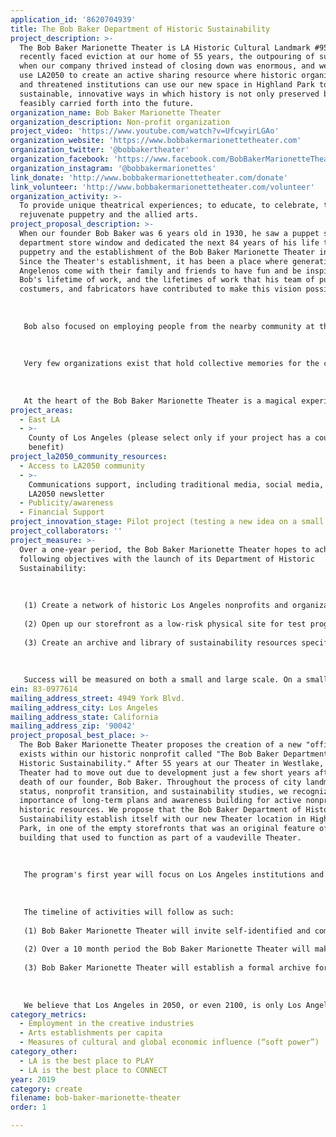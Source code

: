 ```yaml
---
application_id: '8620704939'
title: The Bob Baker Department of Historic Sustainability
project_description: >-
  The Bob Baker Marionette Theater is LA Historic Cultural Landmark #958. Having
  recently faced eviction at our home of 55 years, the outpouring of support
  when our company thrived instead of closing down was enormous, and we want to
  use LA2050 to create an active sharing resource where historic organizations
  and threatened institutions can use our new space in Highland Park to explore
  sustainable, innovative ways in which history is not only preserved but
  feasibly carried forth into the future.
organization_name: Bob Baker Marionette Theater
organization_description: Non-profit organization
project_video: 'https://www.youtube.com/watch?v=UfcwyirLGAo'
organization_website: 'https://www.bobbakermarionettetheater.com'
organization_twitter: '@bobbakertheater'
organization_facebook: 'https://www.facebook.com/BobBakerMarionetteTheater/'
organization_instagram: '@bobbakermarionettes'
link_donate: 'http://www.bobbakermarionettetheater.com/donate'
link_volunteer: 'http://www.bobbakermarionettetheater.com/volunteer'
organization_activity: >-
  To provide unique theatrical experiences; to educate, to celebrate, to
  rejuvenate puppetry and the allied arts.
project_proposal_description: >-
  When our founder Bob Baker was 6 years old in 1930, he saw a puppet show in a
  department store window and dedicated the next 84 years of his life to
  puppetry and the establishment of the Bob Baker Marionette Theater in 1963.
  Since the Theater's establishment, it has been a place where generations of
  Angelenos come with their family and friends to have fun and be inspired by
  Bob's lifetime of work, and the lifetimes of work that his team of puppeteers,
  costumers, and fabricators have contributed to make this vision possible. 
   
   
   
   Bob also focused on employing people from the nearby community at the Theater, leading to generations of kids in Westlake becoming involved at a very early age in the arts as torchbearers for a folk art in their community. One of our most senior puppeteers used to mow Bob's lawn when he was 7 years old and now is one fo the best marionette puppeteers on our staff who frequently hosts workshops for our staff and the neighborhood so they too can learn marionette puppetry. 
   
   
   
   Very few organizations exist that hold collective memories for the city of Los Angeles, whether they were the site of someone's first job or a family Christmas tradition for the last 50 years. The Bob Baker Marionette Theater has always dedicated itself to being a place that can be enjoyed across generations, as charming for a 5 year old as it is for a 50 year old. Increasingly, having identified the changing landscape of arts programming, the Theater has expanded its programming to include workshops for older kids and adults, and has begun partnering with other institutions across the city to illuminate Bob Baker's work in film, television, archives, and art. 
   
   
   
   At the heart of the Bob Baker Marionette Theater is a magical experience for a child that they carry with them forever. We are dedicated to taking that inspiration and fostering it throughout their life through performances, workshops, costumes, movie screenings, and more as that child grows up and becomes a contributor in his or her own community.
project_areas:
  - East LA
  - >-
    County of Los Angeles (please select only if your project has a countywide
    benefit)
project_la2050_community_resources:
  - Access to LA2050 community
  - >-
    Communications support, including traditional media, social media, and
    LA2050 newsletter
  - Publicity/awareness
  - Financial Support
project_innovation_stage: Pilot project (testing a new idea on a small scale to prove feasibility)
project_collaborators: ''
project_measure: >-
  Over a one-year period, the Bob Baker Marionette Theater hopes to achieve the
  following objectives with the launch of its Department of Historic
  Sustainability: 
   
   
   
   (1) Create a network of historic Los Angeles nonprofits and organizations that are actively continuing to further their mission and provide programming across the city. 
   
   (2) Open up our storefront as a low-risk physical site for test programming, research, and skill-building. 
   
   (3) Create an archive and library of sustainability resources specifically geared towards historic organizations. 
   
   
   
   Success will be measured on both a small and large scale. On a small scale we hope to see historic groups using best practices in grant writing techniques, organizational infrastructure, programming, archival, and outreach. On a large scale level, we hope that priorities within the city and across all of Los Angeles pivot so that there are clear initiatives and resources available to help support history before it disappears. The Bob Baker Marionette Theater will conduct both intake and exit interviews with all organizations they interact with to make sure that the anticipated and unanticipated needs of these historic groups are being met, and with their permission we will include all of the data and roundtable discussion transcriptions in the publicly accessible archive.
ein: 83-0977614
mailing_address_street: 4949 York Blvd.
mailing_address_city: Los Angeles
mailing_address_state: California
mailing_address_zip: '90042'
project_proposal_best_place: >-
  The Bob Baker Marionette Theater proposes the creation of a new "office" that
  exists within our historic nonprofit called "The Bob Baker Department of
  Historic Sustainability." After 55 years at our Theater in Westlake, the
  Theater had to move out due to development just a few short years after the
  death of our founder, Bob Baker. Throughout the process of city landmark
  status, nonprofit transition, and sustainability studies, we recognized the
  importance of long-term plans and awareness building for active nonprofits and
  historic resources. We propose that the Bob Baker Department of Historic
  Sustainability establish itself with our new Theater location in Highland
  Park, in one of the empty storefronts that was an original feature of the 1923
  building that used to function as part of a vaudeville Theater. 
   
   
   
   The program's first year will focus on Los Angeles institutions and organizations that are all facing challenges responding to issues of gentrification, climbing rents, attendance and program vitality, and archive/collection management. Our primary focus will be on organizations that self-identify as long-time bearers of Los Angeles cultural history, whether it is in the form of a tangible collection or an ongoing service that has historically benefitted the population of Los Angeles. Intrinsic to this project is also publicly accessible programs, conversations, and discussions to hear first and foremost what the people of Los Angeles value and want to see. 
   
   
   
   The timeline of activities will follow as such:
   
   (1) Bob Baker Marionette Theater will invite self-identified and community-identified historic cultural organizations for a series of round-table discussions to identify the most pressing and specific issues facing them today.
   
   (2) Over a 10 month period the Bob Baker Marionette Theater will make its storefront available, free of charge, for visiting historic organizations to take up residence and work collaboratively with the Bob Baker Marionette Theater and the surrounding historic community of Highland Park to research and encourage methods of sustainability and long-term success in their communities. During this process the Theater will share methods they have used to move and continue operations, and the Theater's Development team will lead workshops in grant writing and nonprofit sustainability. 
   
   (3) Bob Baker Marionette Theater will establish a formal archive for their Department of Historic Sustainability, gathering efforts and lessons from the 10 month period, and creating an openly browsable library that focuses on nonprofit sustainability, historic preservation, and responsive programming. 
   
   
   
   We believe that Los Angeles in 2050, or even 2100, is only Los Angeles if we find a way to carry our history into the future. We don't want to just see historic organizations exist, but we want to see them thrive and continue to influence our culture with continued employment and artistic contributions.
category_metrics:
  - Employment in the creative industries
  - Arts establishments per capita
  - Measures of cultural and global economic influence (“soft power”)
category_other:
  - LA is the best place to PLAY
  - LA is the best place to CONNECT
year: 2019
category: create
filename: bob-baker-marionette-theater
order: 1

---
```

